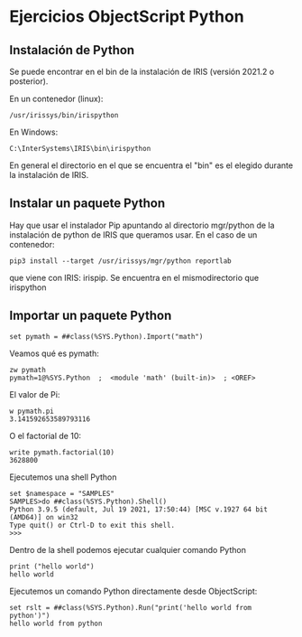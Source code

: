 # Ejercicios ObjectScript Python

## Instalación de Python

Se puede encontrar en el bin de la instalación de IRIS (versión 2021.2 o posterior).

En un contenedor (linux):

    /usr/irissys/bin/irispython

En Windows:

    C:\InterSystems\IRIS\bin\irispython

En general el directorio en el que se encuentra el "bin" es el elegido durante la instalación de IRIS.

## Instalar un paquete Python

Hay que usar el instalador Pip apuntando al directorio mgr/python de la instalación de python de IRIS que queramos usar. En el caso de un contenedor:

```
pip3 install --target /usr/irissys/mgr/python reportlab
```

 que viene con IRIS: irispip. Se encuentra en el mismodirectorio que irispython

## Importar un paquete Python

```
set pymath = ##class(%SYS.Python).Import("math")
```

Veamos qué es pymath:
```
zw pymath
pymath=1@%SYS.Python  ;  <module 'math' (built-in)>  ; <OREF>
```

El valor de Pi:
```
w pymath.pi
3.141592653589793116
```
O el factorial de 10:

```
write pymath.factorial(10)
3628800
```

Ejecutemos una shell Python
```
set $namespace = "SAMPLES"
SAMPLES>do ##class(%SYS.Python).Shell()
Python 3.9.5 (default, Jul 19 2021, 17:50:44) [MSC v.1927 64 bit (AMD64)] on win32
Type quit() or Ctrl-D to exit this shell.
>>>
```
Dentro de la shell podemos ejecutar cualquier comando Python

```
print ("hello world")
hello world
```

Ejecutemos un comando Python directamente desde ObjectScript:
```
set rslt = ##class(%SYS.Python).Run("print('hello world from python')")
hello world from python
```
```
```



```
```